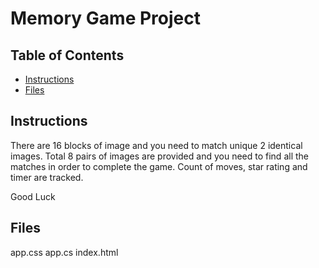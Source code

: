 # Memory Game Project

## Table of Contents

* [Instructions](#instructions)
* [Files](#files)

## Instructions
There are 16 blocks of image and you need to match unique 2 identical images. Total 8 pairs of images are provided and you need to find all the matches in order to complete the game. Count of moves, star rating and timer are tracked. 

Good Luck

## Files

app.css
app.cs
index.html
